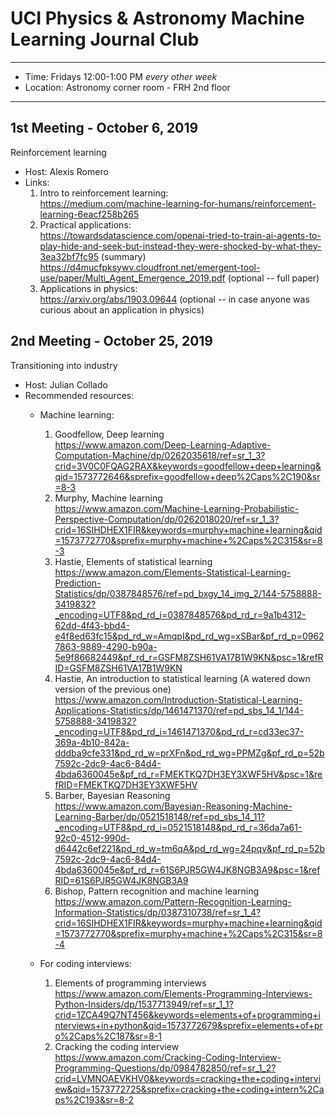 # UCI Physics & Astronomy Machine Learning Journal Club 

----

* Time: Fridays 12:00-1:00 PM *every other week*
* Location: Astronomy corner room - FRH 2nd floor 

----

## 1st Meeting - October 6, 2019

Reinforcement learning  
* Host: Alexis Romero  
* Links:   
     1. Intro to reinforcement learning:   
     https://medium.com/machine-learning-for-humans/reinforcement-learning-6eacf258b265    
     2. Practical applications:    
     https://towardsdatascience.com/openai-tried-to-train-ai-agents-to-play-hide-and-seek-but-instead-they-were-shocked-by-what-they-3ea32bf7fc95  (summary)  
     https://d4mucfpksywv.cloudfront.net/emergent-tool-use/paper/Multi_Agent_Emergence_2019.pdf    (optional -- full paper)  
     3. Applications in physics:    
     https://arxiv.org/abs/1903.09644  (optional -- in case anyone was curious about an application in physics)  

## 2nd Meeting - October 25, 2019

Transitioning into industry   
* Host: Julian Collado   
* Recommended resources:  
     - Machine learning:  
       1. Goodfellow, Deep learning   
          https://www.amazon.com/Deep-Learning-Adaptive-Computation-Machine/dp/0262035618/ref=sr_1_3?crid=3V0C0FQAG2RAX&keywords=goodfellow+deep+learning&qid=1573772646&sprefix=goodfellow+deep%2Caps%2C190&sr=8-3
       2. Murphy, Machine learning  
          https://www.amazon.com/Machine-Learning-Probabilistic-Perspective-Computation/dp/0262018020/ref=sr_1_3?crid=16SIHDHEX1FIR&keywords=murphy+machine+learning&qid=1573772770&sprefix=murphy+machine+%2Caps%2C315&sr=8-3  
       3. Hastie, Elements of statistical learning  
          https://www.amazon.com/Elements-Statistical-Learning-Prediction-Statistics/dp/0387848576/ref=pd_bxgy_14_img_2/144-5758888-3419832?_encoding=UTF8&pd_rd_i=0387848576&pd_rd_r=9a1b4312-62dd-4f43-bbd4-e4f8ed63fc15&pd_rd_w=AmqpI&pd_rd_wg=xSBar&pf_rd_p=09627863-9889-4290-b90a-5e9f86682449&pf_rd_r=GSFM8ZSH61VA17B1W9KN&psc=1&refRID=GSFM8ZSH61VA17B1W9KN   
       4. Hastie, An introduction to statistical learning (A watered down version of the previous one)   
          https://www.amazon.com/Introduction-Statistical-Learning-Applications-Statistics/dp/1461471370/ref=pd_sbs_14_1/144-5758888-3419832?_encoding=UTF8&pd_rd_i=1461471370&pd_rd_r=cd33ec37-369a-4b10-842a-dddba9cfe331&pd_rd_w=prXFn&pd_rd_wg=PPMZg&pf_rd_p=52b7592c-2dc9-4ac6-84d4-4bda6360045e&pf_rd_r=FMEKTKQ7DH3EY3XWF5HV&psc=1&refRID=FMEKTKQ7DH3EY3XWF5HV      
       5. Barber, Bayesian Reasoning   
          https://www.amazon.com/Bayesian-Reasoning-Machine-Learning-Barber/dp/0521518148/ref=pd_sbs_14_11?_encoding=UTF8&pd_rd_i=0521518148&pd_rd_r=36da7a61-92c0-4512-990d-d6442c6ef221&pd_rd_w=tm6qA&pd_rd_wg=24pqv&pf_rd_p=52b7592c-2dc9-4ac6-84d4-4bda6360045e&pf_rd_r=61S6PJR5GW4JK8NGB3A9&psc=1&refRID=61S6PJR5GW4JK8NGB3A9    
       6. Bishop, Pattern recognition and machine learning   
          https://www.amazon.com/Pattern-Recognition-Learning-Information-Statistics/dp/0387310738/ref=sr_1_4?crid=16SIHDHEX1FIR&keywords=murphy+machine+learning&qid=1573772770&sprefix=murphy+machine+%2Caps%2C315&sr=8-4   

     - For coding interviews:  
       1. Elements of programming interviews       
          https://www.amazon.com/Elements-Programming-Interviews-Python-Insiders/dp/1537713949/ref=sr_1_1?crid=1ZCA49Q7NT456&keywords=elements+of+programming+interviews+in+python&qid=1573772679&sprefix=elements+of+pro%2Caps%2C187&sr=8-1   
       2. Cracking the coding interview   
          https://www.amazon.com/Cracking-Coding-Interview-Programming-Questions/dp/0984782850/ref=sr_1_2?crid=LVMNOAEVKHV0&keywords=cracking+the+coding+interview&qid=1573772725&sprefix=cracking+the+coding+intern%2Caps%2C193&sr=8-2
          
     

